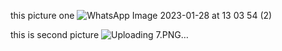 this picture one
![WhatsApp Image 2023-01-28 at 13 03 54 (2)](https://user-images.githubusercontent.com/121136872/215288872-e61596ea-c6ba-455f-b694-87a52cf27edc.jpeg)


this is second picture 
![Uploading 7.PNG…]()






